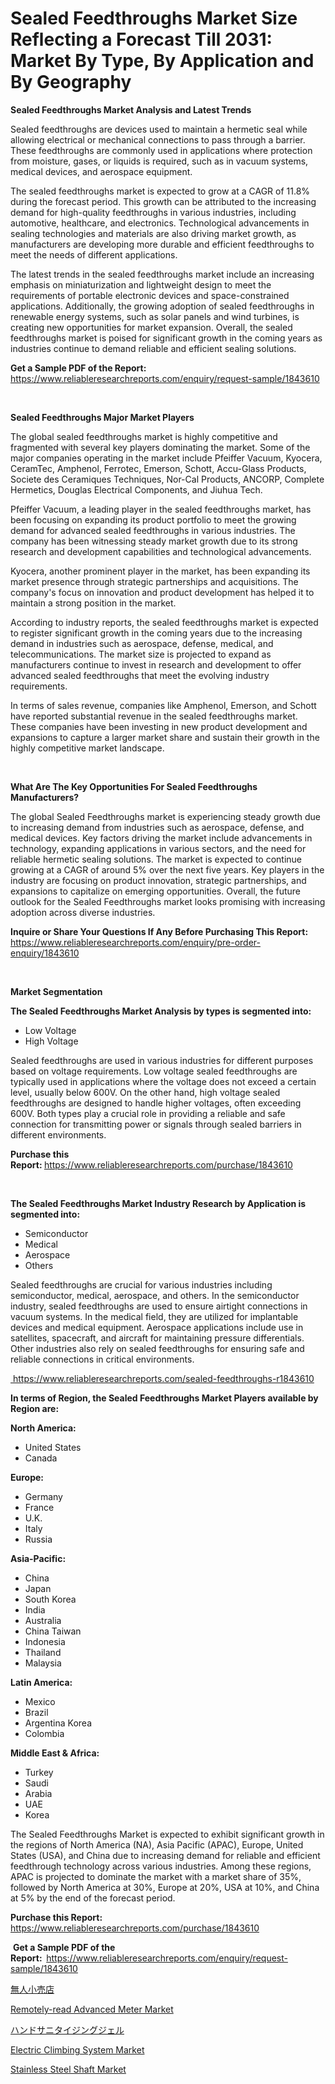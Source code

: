 <p><h1>Sealed Feedthroughs Market Size Reflecting a Forecast Till 2031: Market By Type, By Application and By Geography</h1></p><p><strong>Sealed Feedthroughs Market Analysis and Latest Trends</strong></p>
<p><p>Sealed feedthroughs are devices used to maintain a hermetic seal while allowing electrical or mechanical connections to pass through a barrier. These feedthroughs are commonly used in applications where protection from moisture, gases, or liquids is required, such as in vacuum systems, medical devices, and aerospace equipment.</p><p>The sealed feedthroughs market is expected to grow at a CAGR of 11.8% during the forecast period. This growth can be attributed to the increasing demand for high-quality feedthroughs in various industries, including automotive, healthcare, and electronics. Technological advancements in sealing technologies and materials are also driving market growth, as manufacturers are developing more durable and efficient feedthroughs to meet the needs of different applications.</p><p>The latest trends in the sealed feedthroughs market include an increasing emphasis on miniaturization and lightweight design to meet the requirements of portable electronic devices and space-constrained applications. Additionally, the growing adoption of sealed feedthroughs in renewable energy systems, such as solar panels and wind turbines, is creating new opportunities for market expansion. Overall, the sealed feedthroughs market is poised for significant growth in the coming years as industries continue to demand reliable and efficient sealing solutions.</p></p>
<p><strong>Get a Sample PDF of the Report:&nbsp;</strong> <a href="https://www.reliableresearchreports.com/enquiry/request-sample/1843610">https://www.reliableresearchreports.com/enquiry/request-sample/1843610</a></p>
<p>&nbsp;</p>
<p><strong>Sealed Feedthroughs Major Market Players</strong></p>
<p><p>The global sealed feedthroughs market is highly competitive and fragmented with several key players dominating the market. Some of the major companies operating in the market include Pfeiffer Vacuum, Kyocera, CeramTec, Amphenol, Ferrotec, Emerson, Schott, Accu-Glass Products, Societe des Ceramiques Techniques, Nor-Cal Products, ANCORP, Complete Hermetics, Douglas Electrical Components, and Jiuhua Tech.</p><p>Pfeiffer Vacuum, a leading player in the sealed feedthroughs market, has been focusing on expanding its product portfolio to meet the growing demand for advanced sealed feedthroughs in various industries. The company has been witnessing steady market growth due to its strong research and development capabilities and technological advancements.</p><p>Kyocera, another prominent player in the market, has been expanding its market presence through strategic partnerships and acquisitions. The company's focus on innovation and product development has helped it to maintain a strong position in the market.</p><p>According to industry reports, the sealed feedthroughs market is expected to register significant growth in the coming years due to the increasing demand in industries such as aerospace, defense, medical, and telecommunications. The market size is projected to expand as manufacturers continue to invest in research and development to offer advanced sealed feedthroughs that meet the evolving industry requirements.</p><p>In terms of sales revenue, companies like Amphenol, Emerson, and Schott have reported substantial revenue in the sealed feedthroughs market. These companies have been investing in new product development and expansions to capture a larger market share and sustain their growth in the highly competitive market landscape.</p></p>
<p>&nbsp;</p>
<p><strong>What Are The Key Opportunities For Sealed Feedthroughs Manufacturers?</strong></p>
<p><p>The global Sealed Feedthroughs market is experiencing steady growth due to increasing demand from industries such as aerospace, defense, and medical devices. Key factors driving the market include advancements in technology, expanding applications in various sectors, and the need for reliable hermetic sealing solutions. The market is expected to continue growing at a CAGR of around 5% over the next five years. Key players in the industry are focusing on product innovation, strategic partnerships, and expansions to capitalize on emerging opportunities. Overall, the future outlook for the Sealed Feedthroughs market looks promising with increasing adoption across diverse industries.</p></p>
<p><strong>Inquire or Share Your Questions If Any Before Purchasing This Report:</strong> <a href="https://www.reliableresearchreports.com/enquiry/pre-order-enquiry/1843610">https://www.reliableresearchreports.com/enquiry/pre-order-enquiry/1843610</a></p>
<p>&nbsp;</p>
<p><strong>Market Segmentation</strong></p>
<p><strong>The Sealed Feedthroughs Market Analysis by types is segmented into:</strong></p>
<p><ul><li>Low Voltage</li><li>High Voltage</li></ul></p>
<p><p>Sealed feedthroughs are used in various industries for different purposes based on voltage requirements. Low voltage sealed feedthroughs are typically used in applications where the voltage does not exceed a certain level, usually below 600V. On the other hand, high voltage sealed feedthroughs are designed to handle higher voltages, often exceeding 600V. Both types play a crucial role in providing a reliable and safe connection for transmitting power or signals through sealed barriers in different environments.</p></p>
<p><strong>Purchase this Report:&nbsp;</strong><a href="https://www.reliableresearchreports.com/purchase/1843610">https://www.reliableresearchreports.com/purchase/1843610</a></p>
<p>&nbsp;</p>
<p><strong>The Sealed Feedthroughs Market Industry Research by Application is segmented into:</strong></p>
<p><ul><li>Semiconductor</li><li>Medical</li><li>Aerospace</li><li>Others</li></ul></p>
<p><p>Sealed feedthroughs are crucial for various industries including semiconductor, medical, aerospace, and others. In the semiconductor industry, sealed feedthroughs are used to ensure airtight connections in vacuum systems. In the medical field, they are utilized for implantable devices and medical equipment. Aerospace applications include use in satellites, spacecraft, and aircraft for maintaining pressure differentials. Other industries also rely on sealed feedthroughs for ensuring safe and reliable connections in critical environments.</p></p>
<p><a href="https://www.reliableresearchreports.com/sealed-feedthroughs-r1843610">&nbsp;https://www.reliableresearchreports.com/sealed-feedthroughs-r1843610</a></p>
<p><strong>In terms of Region, the Sealed Feedthroughs Market Players available by Region are:</strong></p>
<p>
    <p> <strong> North America: </strong>
        <ul>
            <li>United States</li>
            <li>Canada</li>
        </ul>
        </p> 
    <p> <strong> Europe: </strong>
        <ul>
            <li>Germany</li>
            <li>France</li>
            <li>U.K.</li>
            <li>Italy</li>
            <li>Russia</li>
        </ul>
        </p> 
    <p> <strong> Asia-Pacific: </strong>
        <ul>
            <li>China</li>
            <li>Japan</li>
            <li>South Korea</li>
            <li>India</li>
            <li>Australia</li>
            <li>China Taiwan</li>
            <li>Indonesia</li>
            <li>Thailand</li>
            <li>Malaysia</li>
        </ul>
        </p> 
    <p> <strong> Latin America: </strong>
        <ul>
            <li>Mexico</li>
            <li>Brazil</li>
            <li>Argentina Korea</li>
            <li>Colombia</li>
        </ul>
        </p> 
    <p> <strong> Middle East & Africa: </strong>
        <ul>
            <li>Turkey</li>
            <li>Saudi</li>
            <li>Arabia</li>
            <li>UAE</li>
            <li>Korea</li>
        </ul>
    </p>
    </p>
<p><p>The Sealed Feedthroughs Market is expected to exhibit significant growth in the regions of North America (NA), Asia Pacific (APAC), Europe, United States (USA), and China due to increasing demand for reliable and efficient feedthrough technology across various industries. Among these regions, APAC is projected to dominate the market with a market share of 35%, followed by North America at 30%, Europe at 20%, USA at 10%, and China at 5% by the end of the forecast period.</p></p>
<p><strong>Purchase this Report: </strong><a href="https://www.reliableresearchreports.com/purchase/1843610">https://www.reliableresearchreports.com/purchase/1843610</a></p>
<p>&nbsp;<strong>Get a Sample PDF of the Report:&nbsp;&nbsp;</strong><a href="https://www.reliableresearchreports.com/enquiry/request-sample/1843610">https://www.reliableresearchreports.com/enquiry/request-sample/1843610</a></p>
<p><strong></strong></p>
<p><p><a href="https://github.com/MosesSpinka1914/Market-Research-Report-List-1/blob/main/896553142783.md">無人小売店</a></p><p><a href="https://github.com/seekum/Market-Research-Report-List-2/blob/main/remotely-read-advanced-meter-market.md">Remotely-read Advanced Meter Market</a></p><p><a href="https://github.com/bevdtkn4419963/Market-Research-Report-List-1/blob/main/200420342782.md">ハンドサニタイジングジェル</a></p><p><a href="https://github.com/timeliteaut/Market-Research-Report-List-2/blob/main/electric-climbing-system-market.md">Electric Climbing System Market</a></p><p><a href="https://issuu.com/reportprime-2/docs/stainless-steel-shaft-market-size-2030.pptx">Stainless Steel Shaft Market</a></p></p>